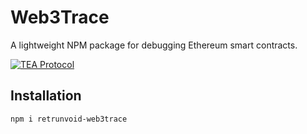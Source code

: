 # Web3Trace

A lightweight NPM package for debugging Ethereum smart contracts.

[![TEA Protocol](https://img.shields.io/badge/TEA-Registered-blue)](https://tea.xyz)

## Installation
```bash
npm i retrunvoid-web3trace
